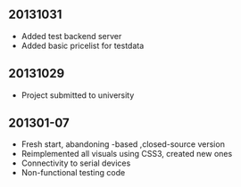 20131031
-------
- Added test backend server
- Added basic pricelist for testdata

20131029
--------
- Project submitted to university

201301-07
---------
- Fresh start, abandoning <table>-based ,closed-source version
- Reimplemented all visuals using CSS3, created new ones
- Connectivity to serial devices
- Non-functional testing code
